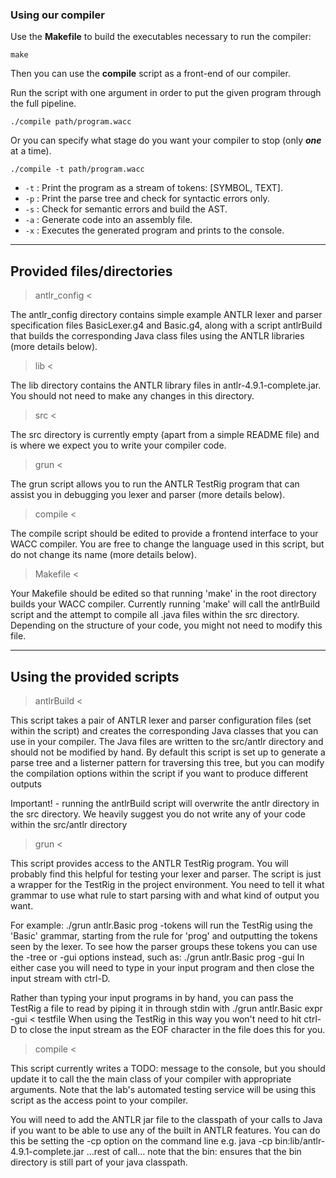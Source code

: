 ### Using our compiler

Use the **Makefile** to build the executables necessary to run the compiler:
```shell
make
```

Then you can use the **compile** script as a front-end of our compiler.

Run the script with one argument in order to put the given program through the full pipeline.
```shell
./compile path/program.wacc
```

Or you can specify what stage do you want your compiler to stop (only ***one*** at a time).

```shell
./compile -t path/program.wacc
```

- ```-t``` : Print the program as a stream of tokens: [SYMBOL, TEXT].
- ```-p``` : Print the parse tree and check for syntactic errors only.
- ```-s``` : Check for semantic errors and build the AST.
- ```-a``` : Generate code into an assembly file.
- ```-x``` : Executes the generated program and prints to the console.

----------------------------
Provided files/directories  
----------------------------

> antlr_config <

The antlr_config directory contains simple example ANTLR lexer and parser 
specification files BasicLexer.g4 and Basic.g4, along with a script antlrBuild 
that builds the corresponding Java class files using the ANTLR libraries (more 
details below).
  
> lib <

The lib directory contains the ANTLR library files in antlr-4.9.1-complete.jar. 
You should not need to make any changes in this directory.
  
> src < 

The src directory is currently empty (apart from a simple README file) and is 
where we expect you to write your compiler code.

> grun <

The grun script allows you to run the ANTLR TestRig program that can assist you 
in debugging you lexer and parser (more details below).

> compile <

The compile script should be edited to provide a frontend interface to your WACC
compiler. You are free to change the language used in this script, but do not 
change its name (more details below).

> Makefile <

Your Makefile should be edited so that running 'make' in the root directory 
builds your WACC compiler. Currently running 'make' will call the antlrBuild 
script and the attempt to compile all .java files within the src directory. 
Depending on the structure of your code, you might not need to modify this file.

----------------------------
Using the provided scripts
----------------------------

> antlrBuild <

This script takes a pair of ANTLR lexer and parser configuration files (set 
within the script) and creates the corresponding Java classes that you can use
in your compiler. The Java files are written to the src/antlr directory and 
should not be modified by hand. By default this script is set up to generate a
parse tree and a listerner pattern for traversing this tree, but you can modify
the compilation options within the script if you want to produce different 
outputs

Important! - running the antlrBuild script will overwrite the antlr directory in
             the src directory. We heavily suggest you do not write any of your
             code within the src/antlr directory

> grun <

This script provides access to the ANTLR TestRig program. You will probably find
this helpful for testing your lexer and parser. The script is just a wrapper for
the TestRig in the project environment. You need to tell it what grammar to use
what rule to start parsing with and what kind of output you want.

For example:
  ./grun antlr.Basic prog -tokens
will run the TestRig using the 'Basic' grammar, starting from the rule for 
'prog' and outputting the tokens seen by the lexer. To see how the parser groups 
these tokens you can use the -tree or -gui options instead, such as:
  ./grun antlr.Basic prog -gui
In either case you will need to type in your input program and then close the 
input stream with ctrl-D.

Rather than typing your input programs in by hand, you can pass the TestRig a 
file to read by piping it in through stdin with
  ./grun antlr.Basic expr -gui < testfile
When using the TestRig in this way you won't need to hit ctrl-D to close the 
input stream as the EOF character in the file does this for you.

> compile <

This script currently writes a TODO: message to the console, but you should
update it to call the the main class of your compiler with appropriate 
arguments. Note that the lab's automated testing service will be using this 
script as the access point to your compiler.

You will need to add the ANTLR jar file to the classpath of your calls to Java
if you want to be able to use any of the built in ANTLR features. You can do 
this be setting the -cp option on the command line
  e.g.  java -cp bin:lib/antlr-4.9.1-complete.jar ...rest of call...
note that the bin: ensures that the bin directory is still part of your java 
classpath.

